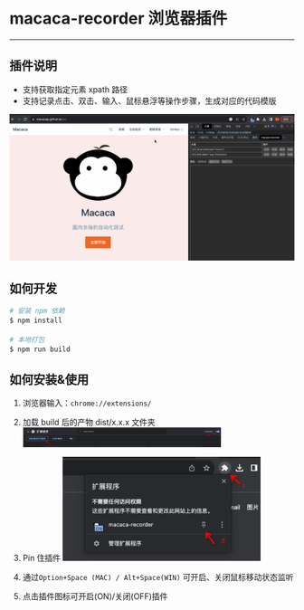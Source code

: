 # macaca-recorder 浏览器插件

---

## 插件说明

- 支持获取指定元素 xpath 路径
- 支持记录点击、双击、输入、鼠标悬浮等操作步骤，生成对应的代码模版

<p align="center">
  <img
    alt="logo"
    src="./resources/demo.gif"
    width="600"
  />
</p>

## 如何开发

```bash
# 安装 npm 依赖
$ npm install

# 本地打包
$ npm run build
```

## 如何安装&使用

1. 浏览器输入：`chrome://extensions/` 
2. 加载 build 后的产物 dist/x.x.x 文件夹
<img
  alt="logo"
  src="./resources/dev-1.png"
  width="350"
/>

3. Pin 住插件
<img
  alt="logo"
  src="./resources/dev-2.png"
  width="350"
/>

4. 通过`Option+Space (MAC) / Alt+Space(WIN)` 可开启、关闭鼠标移动状态监听
5. 点击插件图标可开启(ON)/关闭(OFF)插件